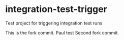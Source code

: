 # integration-test-trigger
Test project for triggering integration test runs

This is the fork commit.
Paul test
Second fork commit.

